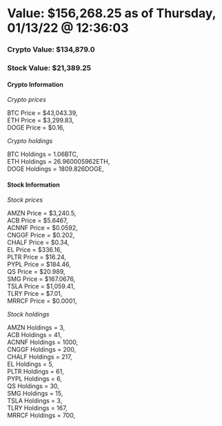 # Value: $156,268.25 as of Thursday, 01/13/22 @ 12:36:03 

### Crypto Value: $134,879.0

### Stock Value: $21,389.25

#### Crypto Information 
*Crypto prices* 

BTC Price = $43,043.39,  
ETH Price = $3,299.83,  
DOGE Price = $0.16,  


*Crypto holdings* 

BTC Holdings = 1.06BTC,  
ETH Holdings = 26.960005962ETH,  
DOGE Holdings = 1809.826DOGE,  


#### Stock Information 

*Stock prices* 

AMZN Price = $3,240.5,  
ACB Price = $5.6467,  
ACNNF Price = $0.0592,  
CNGGF Price = $0.202,  
CHALF Price = $0.34,  
EL Price = $336.16,  
PLTR Price = $16.24,  
PYPL Price = $184.46,  
QS Price = $20.989,  
SMG Price = $167.0676,  
TSLA Price = $1,059.41,  
TLRY Price = $7.01,  
MRRCF Price = $0.0001,  


*Stock holdings* 

AMZN Holdings = 3,  
ACB Holdings = 41,  
ACNNF Holdings = 1000,  
CNGGF Holdings = 200,  
CHALF Holdings = 217,  
EL Holdings = 5,  
PLTR Holdings = 61,  
PYPL Holdings = 6,  
QS Holdings = 30,  
SMG Holdings = 15,  
TSLA Holdings = 3,  
TLRY Holdings = 167,  
MRRCF Holdings = 700,  


